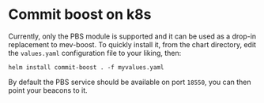 # Commit boost on k8s

Currently, only the PBS module is supported and it can be used as a
drop-in replacement to mev-boost. To quickly install it, from the
chart directory, edit the `values.yaml` configuration file to your
liking, then:

```
helm install commit-boost . -f myvalues.yaml
```

By default the PBS service should be available on port `18550`, you
can then point your beacons to it.
